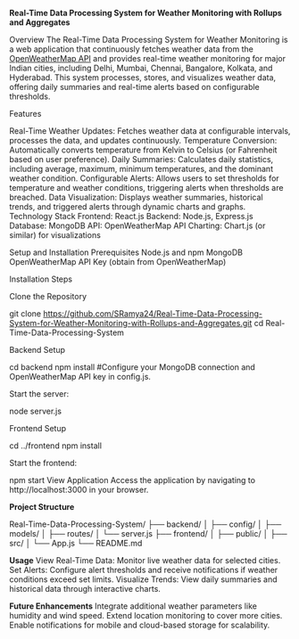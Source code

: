 **Real-Time Data Processing System for Weather Monitoring with Rollups and Aggregates**

Overview
The Real-Time Data Processing System for Weather Monitoring is a web application that continuously fetches weather data from the [OpenWeatherMap API](https://openweathermap.org/) and provides real-time weather monitoring for major Indian cities, including Delhi, Mumbai, Chennai, Bangalore, Kolkata, and Hyderabad. This system processes, stores, and visualizes weather data, offering daily summaries and real-time alerts based on configurable thresholds.

Features

Real-Time Weather Updates: Fetches weather data at configurable intervals, processes the data, and updates continuously.
Temperature Conversion: Automatically converts temperature from Kelvin to Celsius (or Fahrenheit based on user preference).
Daily Summaries: Calculates daily statistics, including average, maximum, minimum temperatures, and the dominant weather condition.
Configurable Alerts: Allows users to set thresholds for temperature and weather conditions, triggering alerts when thresholds are breached.
Data Visualization: Displays weather summaries, historical trends, and triggered alerts through dynamic charts and graphs.
Technology Stack
Frontend: React.js
Backend: Node.js, Express.js
Database: MongoDB
API: OpenWeatherMap API
Charting: Chart.js (or similar) for visualizations

Setup and Installation
Prerequisites
Node.js and npm
MongoDB
OpenWeatherMap API Key (obtain from OpenWeatherMap)

Installation Steps

Clone the Repository

git clone https://github.com/SRamya24/Real-Time-Data-Processing-System-for-Weather-Monitoring-with-Rollups-and-Aggregates.git
cd Real-Time-Data-Processing-System

Backend Setup

cd backend
npm install
#Configure your MongoDB connection and OpenWeatherMap API key in config.js.

Start the server:

node server.js

Frontend Setup

cd ../frontend
npm install

Start the frontend:

npm start
View Application
Access the application by navigating to http://localhost:3000 in your browser.

**Project Structure**

Real-Time-Data-Processing-System/
├── backend/
│   ├── config/
│   ├── models/
│   ├── routes/
│   └── server.js
├── frontend/
│   ├── public/
│   ├── src/
│   └── App.js
└── README.md


**Usage**
View Real-Time Data: Monitor live weather data for selected cities.
Set Alerts: Configure alert thresholds and receive notifications if weather conditions exceed set limits.
Visualize Trends: View daily summaries and historical data through interactive charts.

**Future Enhancements**
Integrate additional weather parameters like humidity and wind speed.
Extend location monitoring to cover more cities.
Enable notifications for mobile and cloud-based storage for scalability.
